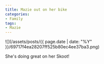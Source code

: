 ```yaml
---
title: Mazie out on her bike
categories:
- Family
tags:
- Mazie
---
```


![](/assets/posts/{{ page.date | date: "%Y" }}/69717f4ea28207ff525b80ec4ee37ba3.png)
  



She's doing great on her Skoot!
